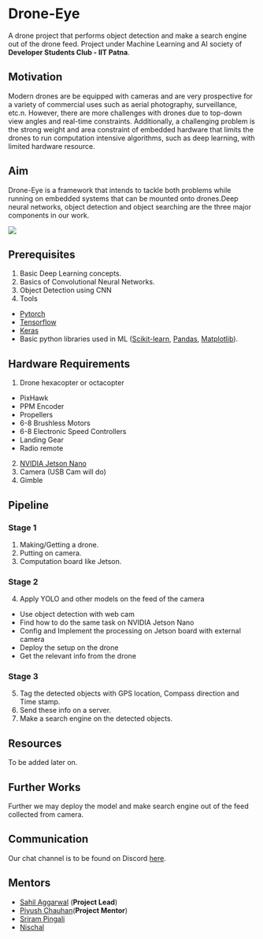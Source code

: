 # Drone-Eye
A drone project that performs object detection and make a search engine out of the drone feed.  Project under Machine Learning and AI society of **Developer Students Club - IIT Patna**.

## Motivation
Modern drones are be equipped with cameras and are very prospective for a variety of commercial uses such as aerial photography, surveillance, etc.n. However, there are more challenges with drones due to top-down view angles and real-time constraints. Additionally, a challenging problem is the strong weight and area constraint of embedded hardware that limits the drones to run computation intensive algorithms, such as deep learning, with limited hardware resource.

## Aim
Drone-Eye is a framework that intends to tackle both problems while running on embedded systems that can be mounted onto drones.Deep neural networks, object detection and object searching are the three major components in our work.

![](bloggif.gif)

## Prerequisites
1. Basic Deep Learning concepts.
2. Basics of Convolutional Neural Networks.
3. Object Detection using CNN
4. Tools
* [Pytorch](https://pytorch.org)
* [Tensorflow](https://www.tensorflow.org/)
* [Keras](https://keras.io/)
* Basic python libraries used in ML ([Scikit-learn](https://scikit-learn.org/), [Pandas](https://pandas.pydata.org/), [Matplotlib](https://matplotlib.org/)).

## Hardware Requirements
1. Drone hexacopter or octacopter
  - PixHawk
  - PPM Encoder
  - Propellers
  - 6-8 Brushless Motors
  - 6-8 Electronic Speed Controllers
  - Landing Gear
  - Radio remote
2. [NVIDIA Jetson Nano](https://developer.nvidia.com/embedded/jetson-nano-developer-kit)
3. Camera (USB Cam will do)
4. Gimble

## Pipeline 

### Stage 1

  1. Making/Getting a drone.
  2. Putting on camera.
  3. Computation board like Jetson.

### Stage 2

4. Apply YOLO and other models on the feed of the camera
  - Use object detection with web cam 
  - Find how to do the same task on NVIDIA Jetson Nano
  - Config and Implement the processing on Jetson board with external camera
  - Deploy the setup on the drone
  - Get the relevant info from the drone

### Stage 3

5. Tag the detected objects with GPS location, Compass direction and Time stamp.
6. Send these info on a server.
7. Make a search engine on the detected objects.


## Resources
To be added later on.

## Further Works
Further we may deploy the model and make search engine out of the feed collected from camera.

## Communication
Our chat channel is to be found on Discord [here](https://discordapp.com/channels/544501728498810880/591531461291671563).

## Mentors
* [Sahil Aggarwal](https://github.com/sahilee26) (**Project Lead**)
* [Piyush Chauhan](https://github.com/piyushchauhan)(**Project Mentor**)
* [Sriram Pingali](https://github.com/)
* [Nischal](https://github.com/)



